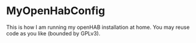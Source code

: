# MyOpenHabConfig
This is how I am running my openHAB installation at home. You may reuse code as you like (bounded by GPLv3).
